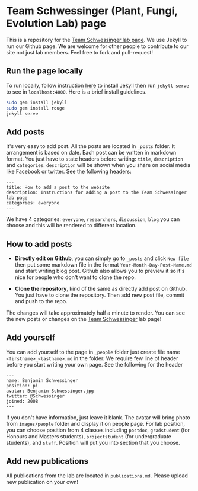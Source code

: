 # Team Schwessinger (Plant, Fungi, Evolution Lab) page


This is a repository for the [Team Schwessinger lab page](http://https://team-schwessinger.github.io/Team_B_S/). We use Jekyll to run our Github page. We are welcome for other people to contribute to our site not just lab members. Feel free to fork and pull-request!


## Run the page locally

To run locally, follow instruction [here](https://jekyllrb.com/) to install Jekyll then run `jekyll serve` to see in `localhost:4000`. Here is a brief install guidelines.

```bash
sudo gem install jekyll
sudo gem install rouge
jekyll serve
```


## Add posts

It's very easy to add post. All the posts are located in `_posts` folder. It arrangement is based on
date. Each post can be written in markdown format. You just have to state headers before writing: `title`, `description` and `categories`. `description` will be shown when you share on social media like Facebook or twitter. See the following headers:

```
---
title: How to add a post to the website
description: Instructions for adding a post to the Team Schwessinger lab page
categories: everyone
---
```

We have 4 categories: `everyone`, `researchers`, `discussion`, `blog` you can choose and this will be rendered to different location.


## How to add posts


- **Directly edit on Github**, you can simply go to `_posts` and click `New file` then put some markdown file in the format `Year-Month-Day-Post-Name.md` and start writing blog post. Github also allows you to preview it so it's nice for people who don't want to clone the repo. 

- **Clone the repository**, kind of the same as directly add post on Github. You just have to clone the repository. Then add new post file, commit and push to the repo.

The changes will take approximately half a minute to render. You can see the new posts or changes on the [Team Schwessinger](https://team-schwessinger.github.io/Team_B_S/) lab page!


## Add yourself

You can add yourself to the page in `_people` folder just create file name `<firstname>_<lastname>.md` in the folder. We require few line of header before you start writing your own page. See the following for the header

```
---
name: Benjamin Schwessinger
position: pi
avatar: Benjamin-Schwessinger.jpg
twitter: @Schwessinger
joined: 2008
---
```

If you don't have information, just leave it blank. The avatar will bring photo from `images/people` folder and display it on people page. 
For lab position, you can choose position from 4 classes including `postdoc`, `gradstudent` (for Honours and Masters students), `projectstudent` (for undergraduate students), and `staff`. Position will put you into section that you choose.

## Add new publications

All publications from the lab are located in `publications.md`. Please upload new publication on your own!
